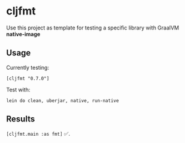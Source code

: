 # cljfmt

Use this project as template for testing a specific library with GraalVM **native-image**

## Usage

Currently testing:

    [cljfmt "0.7.0"]

Test with:

    lein do clean, uberjar, native, run-native

## Results
`[cljfmt.main :as fmt]` :white_check_mark:.
